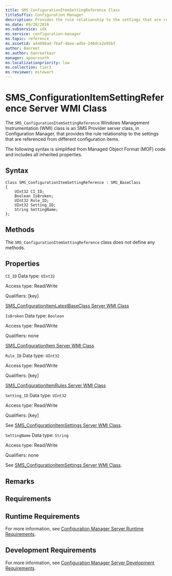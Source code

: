 ```yaml
---
title: SMS_ConfigurationItemSettingReference Class
titleSuffix: Configuration Manager
description: Provides the rule relationship to the settings that are referenced from different configuration items.
ms.date: 09/20/2016
ms.subservice: sdk
ms.service: configuration-manager
ms.topic: reference
ms.assetid: a44098ad-7baf-4bee-ad5e-240dca2e95bf
author: Banreet
ms.author: banreetkaur
manager: apoorvseth
ms.localizationpriority: low
ms.collection: tier3
ms.reviewer: mstewart
---
```

# SMS_ConfigurationItemSettingReference Server WMI Class
The `SMS_ConfigurationItemSettingReference` Windows Management Instrumentation (WMI) class is an SMS Provider server class, in Configuration Manager, that provides the rule relationship to the settings that are referenced from different configuration items.

 The following syntax is simplified from Managed Object Format (MOF) code and includes all inherited properties.

## Syntax

```
Class SMS_ConfigurationItemSettingReference : SMS_BaseClass
{
    UInt32 CI_ID;
    Boolean IsBroken;
    UInt32 Rule_ID;
    UInt32 Setting_ID;
    String SettingName;
};
```

## Methods
 The `SMS_ConfigurationItemSettingReference` class does not define any methods.

## Properties
 `CI_ID`
 Data type: `UInt32`

 Access type: Read/Write

 Qualifiers: [key]

 [SMS_ConfigurationItemLatestBaseClass Server WMI Class](../../../develop/reference/compliance/sms_configurationitemlatestbaseclass-server-wmi-class.md)

 `IsBroken`
 Data type: `Boolean`

 Access type: Read/Write

 Qualifiers: none

 [SMS_ConfigurationItem Server WMI Class](../../../develop/reference/compliance/sms_configurationitem-server-wmi-class.md)

 `Rule_ID`
 Data type: `UInt32`

 Access type: Read/Write

 Qualifiers: [key]

 [SMS_ConfigurationItemRules Server WMI Class](../../../develop/reference/compliance/sms_configurationitemrules-server-wmi-class.md)

 `Setting_ID`
 Data type: `UInt32`

 Access type: Read/Write

 Qualifiers: [key]

 See [SMS_ConfigurationItemSettings Server WMI Class](../../../develop/reference/compliance/sms_configurationitemsettings-server-wmi-class.md).

 `SettingName`
 Data type: `String`

 Access type: Read/Write

 Qualifiers: none

 See [SMS_ConfigurationItemSettings Server WMI Class](../../../develop/reference/compliance/sms_configurationitemsettings-server-wmi-class.md).

## Remarks

## Requirements

## Runtime Requirements
 For more information, see [Configuration Manager Server Runtime Requirements](../../../develop/core/reqs/server-runtime-requirements.md).

## Development Requirements
 For more information, see [Configuration Manager Server Development Requirements](../../../develop/core/reqs/server-development-requirements.md).
